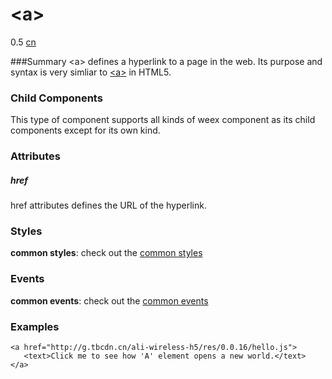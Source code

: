 # &lt;a&gt;
<span class="weex-version">0.5</span>
<a href="https://github.com/weexteam/article/wiki/%E6%AC%A2%E8%BF%8E%E5%8F%82%E4%B8%8EWeex%E4%B8%AD%E6%96%87%E6%96%87%E6%A1%A3%E7%BF%BB%E8%AF%91"  class="weex-translate incomplete">cn</a>

###Summary
&lt;a&gt; defines a hyperlink to a page in the web. Its purpose and syntax is very simliar to [&lt;a&gt;](https://developer.mozilla.org/en-US/docs/Web/HTML/Element/a) in HTML5.

### Child Components

This type of component supports all kinds of weex component as its child components except for its own kind.

### Attributes
##### href
href attributes defines the URL of the hyperlink.

### Styles
**common styles**: check out the [common styles](../references/common-attrs.md)

### Events
**common events**: check out the [common events](../references/common-event.md)

### Examples
    <a href="http://g.tbcdn.cn/ali-wireless-h5/res/0.0.16/hello.js">
       <text>Click me to see how 'A' element opens a new world.</text>
    </a>